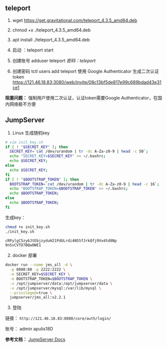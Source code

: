 teleport
------------------------------------------------------------------------
1. wget https://get.gravitational.com/teleport_4.3.5_amd64.deb

2. chmod +x ./teleport_4.3.5_amd64.deb

3. apt install ./teleport_4.3.5_amd64.deb

4. 启动 ：teleport start

5. 创建账号
   adduser teleport
   *密码：teleport*
6. 创建密码 tctl users add teleport
使用 Google Authenticator 生成二次认证token
https://121.46.18.83:3080/web/invite/08c13bf5de817e99c689bdad43e31ce1

**阻塞问题：** 强制用户使用二次认证，认证token需要Google Authenticator，在国内网络极不方便

JumpServer 
---------------------------------------------------------------------

1. Linux 生成随机key

```bash
# vim init_key.sh
if [ ! "$SECRET_KEY" ]; then
  SECRET_KEY=`cat /dev/urandom | tr -dc A-Za-z0-9 | head -c 50`;
  echo "SECRET_KEY=$SECRET_KEY" >> ~/.bashrc;
  echo $SECRET_KEY;
else
  echo $SECRET_KEY;
fi  
if [ ! "$BOOTSTRAP_TOKEN" ]; then
  BOOTSTRAP_TOKEN=`cat /dev/urandom | tr -dc A-Za-z0-9 | head -c 16`;
  echo "BOOTSTRAP_TOKEN=$BOOTSTRAP_TOKEN" >> ~/.bashrc;
  echo $BOOTSTRAP_TOKEN;
else
  echo $BOOTSTRAP_TOKEN;
fi
```

生成key：

  ```bash
  chmod +x init_key.sh
  ./init_key.sh

  cRPylgC5zy6JtEbjzyduH21PdULrdi4N55fJrkQfj9Vxdtd8Np
  9n5vCVTD7BQwOWE1
  ```

2. docker 部署

```bash
docker run --name jms_all -d \
  -p 8080:80 -p 2222:2222 \
  -e SECRET_KEY=$SECRET_KEY \
  -e BOOTSTRAP_TOKEN=$BOOTSTRAP_TOKEN \
  -v /opt/jumpserver/data:/opt/jumpserver/data \
  -v /opt/jumpserver/mysql:/var/lib/mysql \
  --privileged=true \
  jumpserver/jms_all:v2.2.1
```

3. 登陆

链接： `http://121.46.18.83:8080/core/auth/login/`

账号：  admin apulis18D

**参考文档：**
[JumpServer Docs](https://docs.jumpserver.org/zh/master/install/docker_install/)